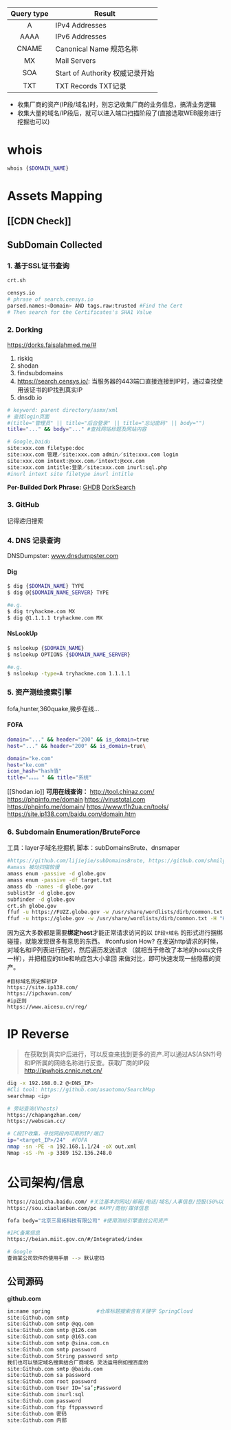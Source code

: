 
| Query type | Result                    |
| :--------: | ------------------------- |
|     A      | IPv4 Addresses            |
|    AAAA    | IPv6 Addresses            |
|   CNAME    | Canonical Name 规范名称       |
|     MX     | Mail Servers              |
|    SOA     | Start of Authority 权威记录开始 |
|    TXT     | TXT Records TXT记录         |
- 收集厂商的资产(IP段/域名)时，别忘记收集厂商的业务信息，搞清业务逻辑
- 收集大量的域名/IP段后，就可以进入端口扫描阶段了(直接选取WEB服务进行挖掘也可以)
# whois
```bash
whois {$DOMAIN_NAME}
```
# Assets Mapping
## [[CDN Check]]
## SubDomain Collected
### 1. 基于SSL证书查询

```bash
crt.sh

censys.io
# phrase of search.censys.io
parsed.names:<Domain> AND tags.raw:trusted #Find the Cert
# Then search for the Certificates's SHA1 Value
```
### 2. Dorking
https://dorks.faisalahmed.me/#
1. riskiq
2. shodan
3. findsubdomains
4. https://search.censys.io/:  当服务器的443端口直接连接到IP时，通过查找使用该证书的IP找到真实IP
5. dnsdb.io
```bash
# keyword: parent directory/asmx/xml
# 查找login页面
#(title="管理员" || title="后台登录" || title="忘记密码" || body="")
title="..." && body="..." #查找网站标题及网站内容

# Google,baidu
site:xxx.com filetype:doc
site:xxx.com 管理／site:xxx.com admin／site:xxx.com login
site:xxx.com intext:@xxx.com／intext:@xxx.com
site:xxx.com intitle:登录／site:xxx.com inurl:sql.php
#inurl intext site filetype inurl intitle
```
**Per-Builded Dork Phrase:**
 [GHDB](https://www.exploit-db.com/google-hacking-database)
 [DorkSearch](https://dorksearch.com/) 
### 3. GitHub
记得递归搜索
### 4. DNS 记录查询
   DNSDumpster: www.dnsdumpster.com
   #### Dig
   ```bash
   $ dig {$DOMAIN_NAME} TYPE
   $ dig @{$DOMAIN_NAME_SERVER} TYPE
   
   #e.g.
   $ dig tryhackme.com MX
   $ dig @1.1.1.1 tryhackme.com MX
   ```
   #### NsLookUp
   ```bash
   $ nslookup {$DOMAIN_NAME}
   $ nslookup OPTIONS {$DOMAIN_NAME_SERVER}
   
   #e.g.
   $ nslookup -type=A tryhackme.com 1.1.1.1
   ```
### 5. 资产测绘搜索引擎
fofa,hunter,360quake,微步在线...
#### FOFA
```bash
domain="..." && header="200" && is_domain=true
host="..." && header="200" && is_domain=true\

domain="ke.com"
host="ke.com"
icon_hash="hash值"
title="。。。。" && title="系统"
```
[[Shodan.io]]
**可用在线查询：**
	http://tool.chinaz.com/
	https://phpinfo.me/domain 
	https://virustotal.com 
	https://phpinfo.me/domain/
	https://www.t1h2ua.cn/tools/
	https://site.ip138.com/baidu.com/domain.htm
### 6. Subdomain Enumeration/BruteForce
工具：layer子域名挖掘机
脚本：subDomainsBrute、dnsmaper
```bash
#https://github.com/lijiejie/subDomainsBrute, https://github.com/shmilylty/OneForAll
#amass 被动扫描较慢
amass enum -passive -d globe.gov
amass enum -passive -df target.txt
amass db -names -d globe.gov
sublist3r -d globe.gov
subfinder -d globe.gov
crt.sh globe.gov
ffuf -u https://FUZZ.globe.gov -w /usr/share/wordlists/dirb/common.txt -p 1
ffuf -u https://globe.gov -w /usr/share/wordlists/dirb/common.txt -H "Host: FUZZ.globe.gov"
```
因为这大多数都是需要**绑定host**才能正常请求访问的以 `IP段+域名` 的形式进行捆绑碰撞，就能发现很多有意思的东西。
#confusion  How? 在发送http请求的时候，对域名和IP列表进行配对，然后遍历发送请求 （就相当于修改了本地的hosts文件一样），并把相应的title和响应包大小拿回 来做对比，即可快速发现一些隐蔽的资产。
```text
#目标域名历史解析IP
https://site.ip138.com/
https://ipchaxun.com/
#ip正则
https://www.aicesu.cn/reg/
```
# IP Reverse
> 在获取到真实IP后进行，可以反查来找到更多的资产.可以通过AS(ASN?)号和IP所属的网络名称进行反查。获取厂商的IP段
http://ipwhois.cnnic.net.cn/
```bash
dig -x 192.168.0.2 @<DNS_IP> 
#Cli tool: https://github.com/asaotomo/SearchMap
searchmap <ip>

# 旁站查询(Vhosts) 
https://chapangzhan.com/
https://webscan.cc/

# C段IP收集，寻找网段内可用的IP/端口
ip="<target_IP>/24"  #FOFA
nmap -sn -PE -n 192.168.1.1/24 -oX out.xml
Nmap -sS -Pn -p 3389 152.136.248.0
```
# 公司架构/信息
```bash
https://aiqicha.baidu.com/ #关注基本的网站/邮箱/电话/域名/人事信息/控股(50%以上可以去打)/APP/微信小程序
https://sou.xiaolanben.com/pc #APP/商标/媒体信息

fofa body="北京三易拓科技有限公司" #使用测绘引擎查找公司资产

#IPC备案信息
https://beian.miit.gov.cn/#/Integrated/index

# Google
查询某公司软件的使用手册 --> 默认密码
```
## 公司源码
**github.com**
```bash
in:name spring               #仓库标题搜索含有关键字 SpringCloud
site:Github.com smtp
site:Github.com smtp @qq.com
site:Github.com smtp @126.com
site:Github.com smtp @163.com
site:Github.com smtp @sina.com.cn
site:Github.com smtp password
site:Github.com String password smtp
我们也可以锁定域名搜索结合厂商域名 灵活运用例如搜百度的
site:Github.com smtp @baidu.com
site:Github.com sa password
site:Github.com root password
site:Github.com User ID=’sa’;Password
site:Github.com inurl:sql
site:Github.com password
site:Github.com ftp ftppassword
site:Github.com 密码
site:Github.com 内部
```